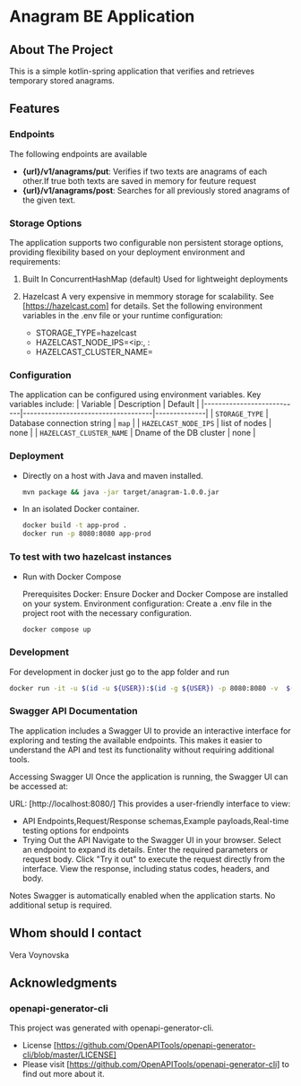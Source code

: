 
# Anagram BE Application

 
## About The Project
This is a simple kotlin-spring application that verifies and retrieves temporary stored anagrams.
 
## Features

### Endpoints
 The following endpoints are available 
  - **{url}/v1/anagrams/put**: Verifies if two texts are anagrams of each other.If true both texts are saved in memory for feuture request
  - **{url}/v1/anagrams/post**: Searches for all previously stored anagrams of the given text.

### Storage Options
The application supports two configurable non persistent storage options, providing flexibility based on your deployment environment and requirements:

1. Built In ConcurrentHashMap (default)
   Used for lightweight deployments 

2. Hazelcast 
   A very expensive in memmory storage for scalability. 
   See [https://hazelcast.com] for details.
   Set the following environment variables in the .env file or your runtime configuration:

    - STORAGE_TYPE=hazelcast
    - HAZELCAST_NODE_IPS=<ip:<port>, <ip>:<port>
    - HAZELCAST_CLUSTER_NAME=<hazelcast-cluster-name>
 
### Configuration
The application can be configured using environment variables. Key variables include:
| Variable                  | Description                         | Default     |
|---------------------------|------------------------------------|--------------|
| `STORAGE_TYPE`            | Database connection string         | `map`        |
| `HAZELCAST_NODE_IPS`      | list of nodes                      |  none        |
| `HAZELCAST_CLUSTER_NAME`  | Dname of the DB cluster            |  none        |

### Deployment 

  - Directly on a host with Java and maven installed.
    ```bash
    mvn package && java -jar target/anagram-1.0.0.jar
    ```

  - In an isolated Docker container.
    ```bash
    docker build -t app-prod .
    docker run -p 8080:8080 app-prod
    ```

###  To test with two hazelcast instances
  - Run with Docker Compose

    Prerequisites
    Docker: Ensure Docker and Docker Compose are installed on your system.
    Environment configuration: Create a .env file in the project root with the necessary configuration.
    ```bash
    docker compose up
    ```    
 
### Development 
For development in docker just go to the app folder and run
```bash
docker run -it -u $(id -u ${USER}):$(id -g ${USER}) -p 8080:8080 -v  $(pwd):/app maven:3.9.9-eclipse-temurin-11 bash
```
 
### Swagger API Documentation

The application includes a Swagger UI to provide an interactive interface for exploring and testing the available endpoints. 
This makes it easier to understand the API and test its functionality without requiring additional tools.

Accessing Swagger UI
Once the application is running, the Swagger UI can be accessed at:

URL: [http://localhost:8080/]
This provides a user-friendly interface to view:

- API Endpoints,Request/Response schemas,Example payloads,Real-time testing options for endpoints
- Trying Out the API
    Navigate to the Swagger UI in your browser.
    Select an endpoint to expand its details.
    Enter the required parameters or request body.
    Click "Try it out" to execute the request directly from the interface.
    View the response, including status codes, headers, and body.

Notes
Swagger is automatically enabled when the application starts. No additional setup is required.

 
## Whom should I contact
Vera Voynovska

## Acknowledgments

### openapi-generator-cli
This project was generated with openapi-generator-cli. 
 - License  [https://github.com/OpenAPITools/openapi-generator-cli/blob/master/LICENSE]
 - Please visit [https://github.com/OpenAPITools/openapi-generator-cli] to find out more about it.



 